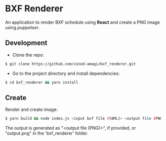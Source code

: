 # BXF Renderer

An application to render BXF schedule using **React** and create a PNG image using *puppeteer*.

## Development

- Clone the repo:

```bash
$ git clone https://github.com/vinod-amagi/bxf_renderer.git
```

- Go to the project directory and install dependencies:

```bash
$ cd bxf_renderer && yarn install
```

## Create

Render and create image:

```bash
$ yarn build && node index.js <input bxf file (YAML)> <output file (PNG)>
```

The output is generated as "<output file (PNG)>", if provided, or "output.png" in the 'bxf_renderer' folder.

